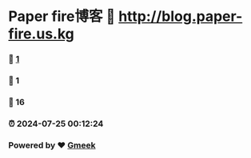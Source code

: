 # Paper fire博客 :link: http://blog.paper-fire.us.kg 
### :page_facing_up: [1](http://blog.paper-fire.us.kg/tag.html) 
### :speech_balloon: 1 
### :hibiscus: 16 
### :alarm_clock: 2024-07-25 00:12:24 
### Powered by :heart: [Gmeek](https://github.com/Meekdai/Gmeek)
